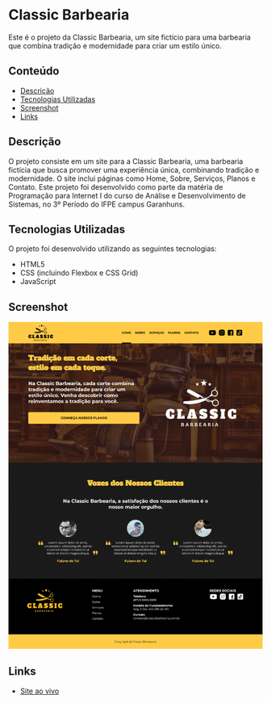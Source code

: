 # Classic Barbearia

Este é o projeto da Classic Barbearia, um site fictício para uma barbearia que combina tradição e modernidade para criar um estilo único.

## Conteúdo

- [Descrição](#descrição)
- [Tecnologias Utilizadas](#tecnologias-utilizadas)
- [Screenshot](#screenshot)
- [Links](#links)

## Descrição

O projeto consiste em um site para a Classic Barbearia, uma barbearia fictícia que busca promover uma experiência única, combinando tradição e modernidade. O site inclui páginas como Home, Sobre, Serviços, Planos e Contato. Este projeto foi desenvolvido como parte da matéria de Programação para Internet I do curso de Análise e Desenvolvimento de Sistemas, no 3º Período do IFPE campus Garanhuns.

## Tecnologias Utilizadas

O projeto foi desenvolvido utilizando as seguintes tecnologias:

- HTML5
- CSS (incluindo Flexbox e CSS Grid)
- JavaScript

## Screenshot

![Screenshot do Site](./img/screenshot.png)

## Links

- [Site ao vivo](https://classic-barbearia.vercel.app)

